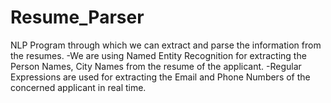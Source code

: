 # Resume_Parser
NLP Program through which we can extract and parse the information from the resumes.
-We are using Named Entity Recognition for extracting the Person Names, City Names from the resume of the applicant. 
-Regular Expressions are used for extracting the Email and Phone Numbers of the concerned applicant in real time.
